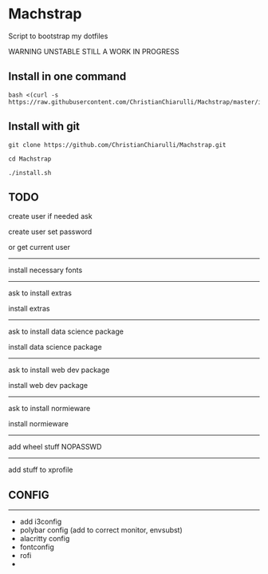 # Machstrap

Script to bootstrap my dotfiles

WARNING UNSTABLE STILL A WORK IN PROGRESS

## Install in one command

```
bash <(curl -s https://raw.githubusercontent.com/ChristianChiarulli/Machstrap/master/install.sh)
```

## Install with git

```
git clone https://github.com/ChristianChiarulli/Machstrap.git

cd Machstrap

./install.sh
```

## TODO

create user if needed ask

create user
set password

or get current user

---

install necessary fonts

---

ask to install extras

install extras

---

ask to install data science package

install data science package

---

ask to install web dev package

install web dev package

---

ask to install normieware

install normieware

---

add wheel stuff NOPASSWD

---

add stuff to xprofile

## CONFIG

---

- add i3config
- polybar config (add to correct monitor, envsubst)
- alacritty config
- fontconfig
- rofi
-
